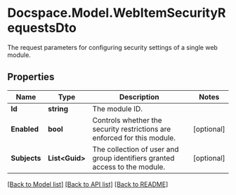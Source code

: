 # Docspace.Model.WebItemSecurityRequestsDto
The request parameters for configuring security settings of a single web module.

## Properties

Name | Type | Description | Notes
------------ | ------------- | ------------- | -------------
**Id** | **string** | The module ID. | 
**Enabled** | **bool** | Controls whether the security restrictions are enforced for this module. | [optional] 
**Subjects** | **List&lt;Guid&gt;** | The collection of user and group identifiers granted access to the module. | [optional] 

[[Back to Model list]](../README.md#documentation-for-models) [[Back to API list]](../README.md#documentation-for-api-endpoints) [[Back to README]](../README.md)


